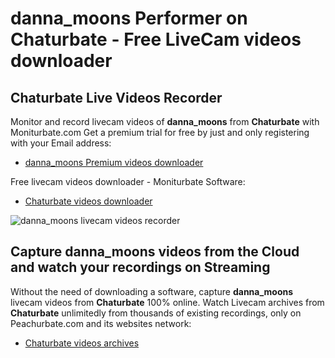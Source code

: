 # danna_moons Performer on Chaturbate - Free LiveCam videos downloader

## Chaturbate Live Videos Recorder

Monitor and record livecam videos of **danna_moons** from **Chaturbate** with Moniturbate.com
Get a premium trial for free by just and only registering with your Email address:
* [danna_moons Premium videos downloader](https://moniturbate.com/request-demo-licence-key.html)

Free livecam videos downloader - Moniturbate Software:
* [Chaturbate videos downloader](https://moniturbate.com/moniturbate-download-software.html)

![danna_moons livecam videos recorder](https://peachurnet.com/templates/moniturbate-software.png)


## Capture danna_moons videos from the Cloud and watch your recordings on Streaming

Without the need of downloading a software, capture **danna_moons** livecam videos from **Chaturbate** 100% online.
Watch Livecam archives from **Chaturbate** unlimitedly from thousands of existing recordings, only on Peachurbate.com and its websites network:
* [Chaturbate videos archives](https://peachurnet.com/)